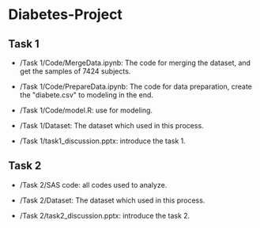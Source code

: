 # Diabetes-Project

## Task 1
* /Task 1/Code/MergeData.ipynb: The code for merging the dataset, and get the samples of 7424 subjects.  
* /Task 1/Code/PrepareData.ipynb: The code for data preparation, create the "diabete.csv" to modeling in the end.  
* /Task 1/Code/model.R: use for modeling.  

* /Task 1/Dataset: The dataset which used in this process.  

* /Task 1/task1_discussion.pptx: introduce the task 1.

## Task 2
* /Task 2/SAS code: all codes used to analyze.  
* /Task 2/Dataset: The dataset which used in this process.

* /Task 2/task2_discussion.pptx: introduce the task 2.  
